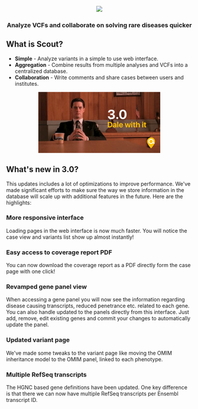 <p align="center">
	<a href="http://www.clinicalgenomics.se/scout">
		<img height="165" src="img/logo-display.png">
	</a>
	<h3 align="center">Analyze VCFs and collaborate on solving rare diseases quicker</h3>
</p>

## What is Scout?

- **Simple** - Analyze variants in a simple to use web interface.
- **Aggregation** - Combine results from multiple analyses and VCFs into a centralized database.
- **Collaboration** - Write comments and share cases between users and institutes.

<p align="center"><img height="165" src="img/v3.jpg"></p>

## What's new in 3.0?

This updates includes a lot of optimizations to improve performance. We've made significant efforts to make sure the way we store information in the database will scale up with additional features in the future. Here are the highlights:

### More responsive interface

Loading pages in the web interface is now much faster. You will notice the case view and variants list show up almost instantly!

### Easy access to coverage report PDF

You can now download the coverage report as a PDF directly form the case page with one click!

### Revamped gene panel view

When accessing a gene panel you will now see the information regarding disease causing transcripts, reduced penetrance etc. related to each gene. You can also handle updated to the panels directly from this interface. Just add, remove, edit existing genes and commit your changes to automatically update the panel.

### Updated variant page

We've made some tweaks to the variant page like moving the OMIM inheritance model to the OMIM panel, linked to each phenotype.


### Multiple RefSeq transcripts

The HGNC based gene definitions have been updated. One key difference is that there we can now have multiple RefSeq transcripts per Ensembl transcript ID.
